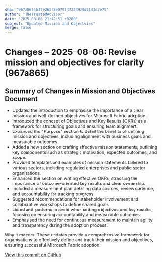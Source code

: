 ```yaml
---
sha: "967a8654b37e26548e079f47234924d2143d2e75"
author: "TheTrustedAdvisor"
date: "2025-08-08 21:49:51 +0200"
subject: "Updated Mission and Objectvies"
merge: false
---
```


# Changes – 2025-08-08: Revise mission and objectives for clarity (967a865)

## Summary of Changes in Mission and Objectives Document

- Updated the introduction to emphasise the importance of a clear mission and well-defined objectives for Microsoft Fabric adoption.
- Introduced the concept of Objectives and Key Results (OKRs) as a framework for structuring goals and ensuring team alignment.
- Expanded the "Purpose" section to detail the benefits of defining mission and objectives, including alignment with business goals and measurable outcomes.
- Added a new section on crafting effective mission statements, outlining key components such as strategic motivation, expected outcomes, and scope.
- Provided templates and examples of mission statements tailored to various sectors, including regulated enterprises and public sector organisations.
- Enhanced the section on writing effective OKRs, stressing the importance of outcome-oriented key results and clear ownership.
- Included a measurement plan detailing data sources, review cadence, and accountability for tracking progress.
- Suggested recommendations for stakeholder involvement and collaborative workshops to define shared goals.
- Listed anti-patterns to avoid when setting objectives and key results, focusing on ensuring accountability and measurable outcomes.
- Emphasised the need for continuous measurement to maintain agility and transparency during the adoption process.

Why it matters: These updates provide a comprehensive framework for organisations to effectively define and track their mission and objectives, ensuring successful Microsoft Fabric adoption.

[View this commit on GitHub](https://github.com/TheTrustedAdvisor/FabricAdoptionFramework/commit/967a8654b37e26548e079f47234924d2143d2e75)
